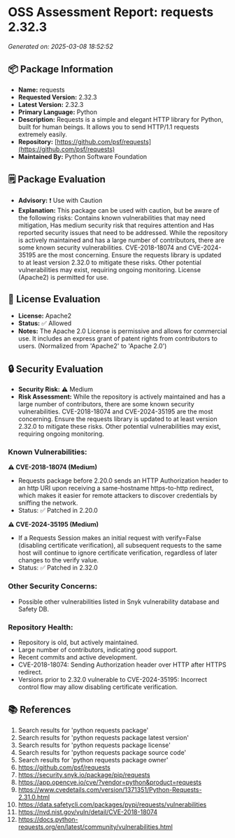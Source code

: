 # OSS Assessment Report: requests 2.32.3

*Generated on: 2025-03-08 18:52:52*


## 📦 Package Information

- **Name:** requests
- **Requested Version:** 2.32.3
- **Latest Version:** 2.32.3
- **Primary Language:** Python
- **Description:** Requests is a simple and elegant HTTP library for Python, built for human beings. It allows you to send HTTP/1.1 requests extremely easily.
- **Repository:** [https://github.com/psf/requests](https://github.com/psf/requests)
- **Maintained By:** Python Software Foundation

## 🗒️ Package Evaluation

- **Advisory:** ❗ Use with Caution
- **Explanation:** This package can be used with caution, but be aware of the following risks: Contains known vulnerabilities that may need mitigation, Has medium security risk that requires attention and Has reported security issues that need to be addressed. While the repository is actively maintained and has a large number of contributors, there are some known security vulnerabilities. CVE-2018-18074 and CVE-2024-35195 are the most concerning. Ensure the requests library is updated to at least version 2.32.0 to mitigate these risks. Other potential vulnerabilities may exist, requiring ongoing monitoring. License (Apache2) is permitted for use.

## 📜 License Evaluation

- **License:** Apache2
- **Status:** ✅ Allowed
- **Notes:** The Apache 2.0 License is permissive and allows for commercial use. It includes an express grant of patent rights from contributors to users. (Normalized from 'Apache2' to 'Apache 2.0')

## 🔒 Security Evaluation

- **Security Risk:** ⚠️ Medium
- **Risk Assessment:** While the repository is actively maintained and has a large number of contributors, there are some known security vulnerabilities. CVE-2018-18074 and CVE-2024-35195 are the most concerning. Ensure the requests library is updated to at least version 2.32.0 to mitigate these risks. Other potential vulnerabilities may exist, requiring ongoing monitoring.

### Known Vulnerabilities:

**⚠️ CVE-2018-18074 (Medium)**
- Requests package before 2.20.0 sends an HTTP Authorization header to an http URI upon receiving a same-hostname https-to-http redirect, which makes it easier for remote attackers to discover credentials by sniffing the network.
- Status: ✅ Patched in 2.20.0

**⚠️ CVE-2024-35195 (Medium)**
- If a Requests Session makes an initial request with verify=False (disabling certificate verification), all subsequent requests to the same host will continue to ignore certificate verification, regardless of later changes to the verify value.
- Status: ✅ Patched in 2.32.0


### Other Security Concerns:

- Possible other vulnerabilities listed in Snyk vulnerability database and Safety DB.

### Repository Health:

- Repository is old, but actively maintained.
- Large number of contributors, indicating good support.
- Recent commits and active development.
- CVE-2018-18074: Sending Authorization header over HTTP after HTTPS redirect.
- Versions prior to 2.32.0 vulnerable to CVE-2024-35195: Incorrect control flow may allow disabling certificate verification.

## 📚 References

1. Search results for 'python requests package'
2. Search results for 'python requests package latest version'
3. Search results for 'python requests package license'
4. Search results for 'python requests package source code'
5. Search results for 'python requests package owner'
6. https://github.com/psf/requests
7. https://security.snyk.io/package/pip/requests
8. https://app.opencve.io/cve/?vendor=python&product=requests
9. https://www.cvedetails.com/version/1371351/Python-Requests-2.31.0.html
10. https://data.safetycli.com/packages/pypi/requests/vulnerabilities
11. https://nvd.nist.gov/vuln/detail/CVE-2018-18074
12. https://docs.python-requests.org/en/latest/community/vulnerabilities.html